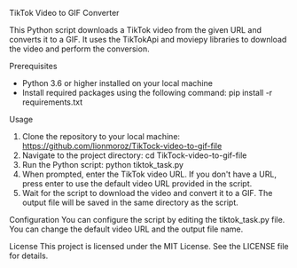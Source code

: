 TikTok Video to GIF Converter

This Python script downloads a TikTok video from the given URL and converts it to a GIF. 
It uses the TikTokApi and moviepy libraries to download the video and perform the conversion.

Prerequisites
- Python 3.6 or higher installed on your local machine
- Install required packages using the following command: pip install -r requirements.txt

Usage
1. Clone the repository to your local machine: https://github.com/lionmoroz/TikTock-video-to-gif-file
2. Navigate to the project directory: cd TikTock-video-to-gif-file
3. Run the Python script: python tiktok_task.py
4. When prompted, enter the TikTok video URL. If you don't have a URL, press enter to use the default video URL provided in the script.
5. Wait for the script to download the video and convert it to a GIF. The output file will be saved in the same directory as the script.

Configuration
You can configure the script by editing the tiktok_task.py file. You can change the default video URL and the output file name.

License
This project is licensed under the MIT License. See the LICENSE file for details.
